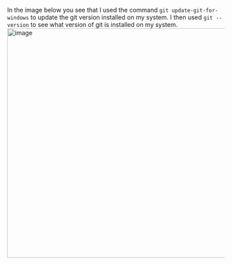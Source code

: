 In the image below you see that I used the command `git update-git-for-windows` to update the git version installed on my system. I then used `git --version` to see what version of git is installed on my system. 
<img width="532" alt="image" src="https://github.com/Sfayson1/sfayson-module1/assets/137829671/60d1c1b9-0c43-43be-bcc9-43556cb062c1">
